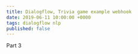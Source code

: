 ```yaml
---
title: Dialogflow, Trivia game example webhook
date: 2019-06-11 10:00:00 +0000
tags: dialogflow nlp
published: false
---
```


Part 3